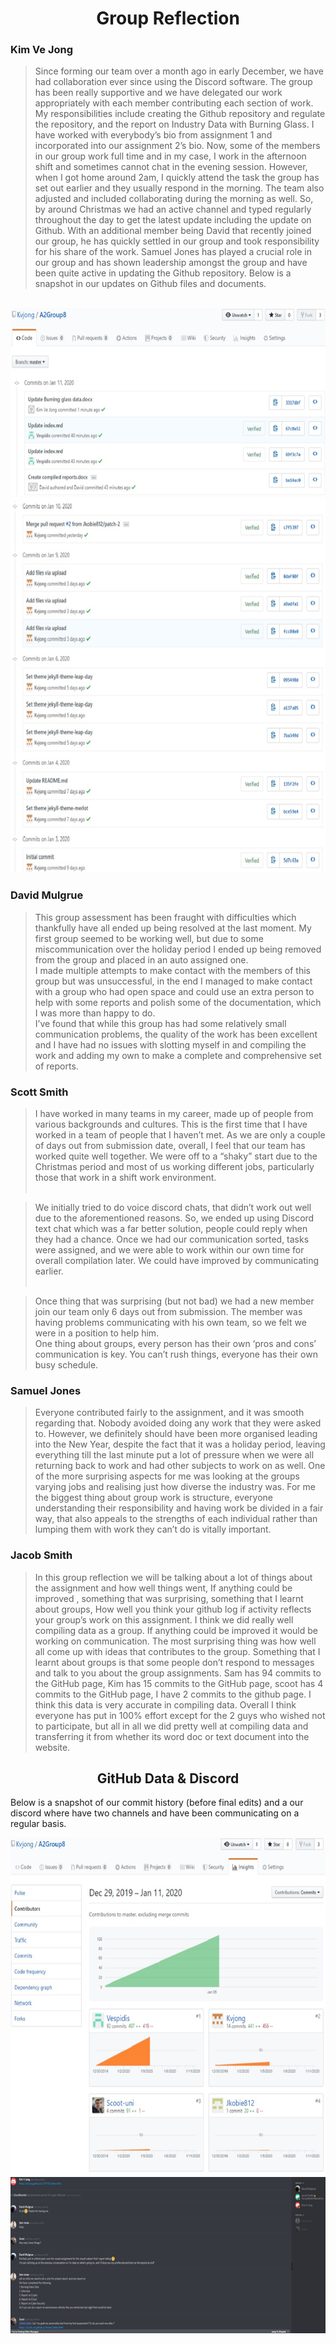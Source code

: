 # <center>Group Reflection</center>

### Kim Ve Jong
>Since forming our team over a month ago in early December, we have had collaboration ever since using the Discord software. The group has been really supportive and we have delegated our work appropriately with each member contributing each section of work. My responsibilities include creating the Github repository and regulate the repository, and the report on Industry Data with Burning Glass. I have worked with everybody’s bio from assignment 1 and incorporated into our assignment 2’s bio. Now, some of the members in our group work full time and in my case, I work in the afternoon shift and sometimes cannot chat in the evening session. However, when I got home around 2am, I quickly attend the task the group has set out earlier and they usually respond in the morning. The team also adjusted and included collaborating during the morning as well. So, by around Christmas we had an active channel and typed regularly throughout the day to get the latest update including the update on Github. With an additional member being David that recently joined our group, he has quickly settled in our group and took responsibility for his share of the work. Samuel Jones has played a crucial role in our group and has shown leadership amongst the group and have been quite active in updating the Github repository. Below is a snapshot in our updates on Github files and documents.
<br>
<img src="kimvejongreflection.png" alt="github data" width="642" height="300">
<img src="kimvejongreflection2.png" alt="github data" width="642" height="600">


### David Mulgrue
>This group assessment has been fraught with difficulties which thankfully have all ended up being resolved at the last moment.
My first group seemed to be working well, but due to some miscommunication over the holiday period I ended up being removed from the group and placed in an auto assigned one.<br>
I made multiple attempts to make contact with the members of this group but was unsuccessful, in the end I managed to make contact with a group who had open space and could use an extra person to help with some reports and polish some of the documentation, which I was more than happy to do.<br>
I’ve found that while this group has had some relatively small communication problems, the quality of the work has been excellent and I have had no issues with slotting myself in and compiling the work and adding my own to make a complete and comprehensive set of reports.

### Scott Smith
>I have worked in many teams in my career, made up of people from various backgrounds and cultures. This is the first time that I have worked in a team of people that I haven’t met. As we are only a couple of days out from submission date, overall, I feel that our team has worked quite well together. We were off to a “shaky” start due to the Christmas period and most of us working different jobs, particularly those that work in a shift work environment.<br><br>

>We initially tried to do voice discord chats, that didn’t work out well due to the aforementioned reasons. So, we ended up using Discord text chat which was a far better solution, people could reply when they had a chance. Once we had our communication sorted, tasks were assigned, and we were able to work within our own time for overall compilation later. We could have improved by communicating earlier.<br><br>

>Once thing that was surprising (but not bad) we had a new member join our team only 6 days out from submission. The member was having problems communicating with his own team, so we felt we were in a position to help him.<br>
One thing about groups, every person has their own ‘pros and cons’ communication is key. You can’t rush things, everyone has their own busy schedule.

### Samuel Jones
>Everyone contributed fairly to the assignment, and it was smooth regarding that. Nobody avoided doing any work that they were asked to. However, we definitely should have been more organised leading into the New Year, despite the fact that it was a holiday period, leaving everything till the last minute put a lot of pressure when we were all returning back to work and had other subjects to work on as well. One of the more surprising aspects for me was looking at the groups varying jobs and realising just how diverse the industry was.  For me the biggest thing about group work is structure, everyone understanding their responsibility and having work be divided in a fair way, that also appeals to the strengths of each individual rather than lumping them with work they can’t do is vitally important.


### Jacob Smith
>In this group reflection we will be talking about a lot of things about the assignment and how well things went, If anything could be improved , something that was surprising, something that I learnt about groups, How well  you think your github log if activity reflects your group’s work on this assignment.
I think we did really well compiling data as a group. If anything could be improved it would be working on communication. The most surprising thing was how well all come up with ideas that contributes to the group.  Something that I learnt about groups is that some people don’t respond to messages and talk to you about the group assignments. Sam has 94 commits to the GitHub page, Kim has 15 commits to the GitHub page, scoot has 4 commits to the GitHub page, I have 2 commits to the github page. I think  this data is very accurate in compiling data. Overall I think everyone has put in 100% effort except for the 2 guys who wished not to participate, but all in all we did pretty well at compiling data and transferring it from whether its word doc or text document into the website.


## <center> GitHub Data & Discord </center>

Below is a snapshot of our commit history (before final edits) and a our discord where have two channels and have been communicating on a regular basis.

<img src="githubdatasummary.png" alt="github data" width="642" height="540">
<img src="discordsnap.png" alt="github data" width="642" height="250">
